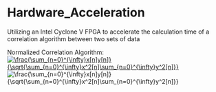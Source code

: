 # Hardware_Acceleration
Utilizing an Intel Cyclone V FPGA to accelerate the calculation time of a correlation algorithm between two sets of data

Normalized Correlation Algorithm:
<a href="https://www.codecogs.com/eqnedit.php?latex=\frac{\sum_{n=0}^{\infty}x[n]y[n]}{\sqrt{\sum_{n=0}^{\infty}x^2[n]\sum_{n=0}^{\infty}y^2[n]}}" target="_blank"><img src="https://latex.codecogs.com/gif.latex?\frac{\sum_{n=0}^{\infty}x[n]y[n]}{\sqrt{\sum_{n=0}^{\infty}x^2[n]\sum_{n=0}^{\infty}y^2[n]}}" title="\frac{\sum_{n=0}^{\infty}x[n]y[n]}{\sqrt{\sum_{n=0}^{\infty}x^2[n]\sum_{n=0}^{\infty}y^2[n]}}" /></a>
<img src="https://latex.codecogs.com/gif.latex?\bg_black&space;\frac{\sum_{n=0}^{\infty}x[n]y[n]}{\sqrt{\sum_{n=0}^{\infty}x^2[n]\sum_{n=0}^{\infty}y^2[n]}}" title="\frac{\sum_{n=0}^{\infty}x[n]y[n]}{\sqrt{\sum_{n=0}^{\infty}x^2[n]\sum_{n=0}^{\infty}y^2[n]}}" />

